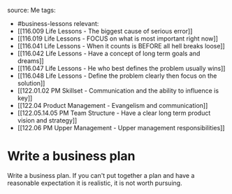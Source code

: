 source: Me
tags:
- #business-lessons 
relevant:
- [[116.009 Life Lessons - The biggest cause of serious error]]
- [[116.019 Life Lessons - FOCUS on what is most important right now]]
- [[116.041 Life Lessons - When it counts is BEFORE all hell breaks loose]]
- [[116.042 Life Lessons - Have a concept of long term goals and dreams]]
- [[116.047 Life Lessons - He who best defines the problem usually wins]]
- [[116.048 Life Lessons - Define the problem clearly then focus on the solution]]
- [[122.01.02 PM Skillset - Communication and the ability to influence is key]]
- [[122.04 Product Management - Evangelism and communication]]
- [[122.05.14.05 PM Team Structure - Have a clear long term product vision and strategy]]
- [[122.06 PM Upper Management - Upper management responsibilities]]

# Write a business plan

Write a business plan. If you can't put together a plan and have a reasonable expectation it is realistic, it is not worth pursuing.
